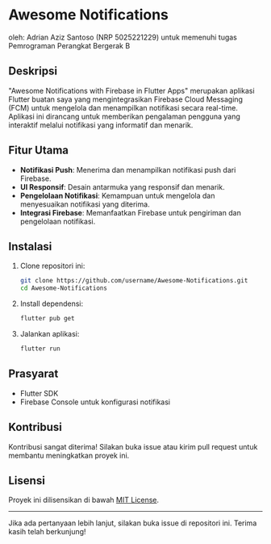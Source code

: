 # Awesome Notifications
oleh: Adrian Aziz Santoso (NRP 5025221229)
untuk memenuhi tugas Pemrograman Perangkat Bergerak B

## Deskripsi

"Awesome Notifications with Firebase in Flutter Apps" merupakan aplikasi Flutter buatan saya yang mengintegrasikan Firebase Cloud Messaging (FCM) untuk mengelola dan menampilkan notifikasi secara real-time. Aplikasi ini dirancang untuk memberikan pengalaman pengguna yang interaktif melalui notifikasi yang informatif dan menarik.

## Fitur Utama
- **Notifikasi Push**: Menerima dan menampilkan notifikasi push dari Firebase.
- **UI Responsif**: Desain antarmuka yang responsif dan menarik.
- **Pengelolaan Notifikasi**: Kemampuan untuk mengelola dan menyesuaikan notifikasi yang diterima.
- **Integrasi Firebase**: Memanfaatkan Firebase untuk pengiriman dan pengelolaan notifikasi.

## Instalasi

1. Clone repositori ini:
   ```bash
   git clone https://github.com/username/Awesome-Notifications.git
   cd Awesome-Notifications
   ```

2. Install dependensi:
   ```bash
   flutter pub get
   ```

3. Jalankan aplikasi:
   ```bash
   flutter run
   ```

## Prasyarat
- Flutter SDK
- Firebase Console untuk konfigurasi notifikasi

## Kontribusi
Kontribusi sangat diterima! Silakan buka issue atau kirim pull request untuk membantu meningkatkan proyek ini.

## Lisensi
Proyek ini dilisensikan di bawah [MIT License](LICENSE).

---

Jika ada pertanyaan lebih lanjut, silakan buka issue di repositori ini. Terima kasih telah berkunjung!
